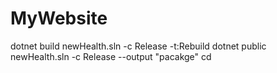 # MyWebsite
dotnet build newHealth.sln -c Release -t:Rebuild
dotnet public newHealth.sln -c Release --output "pacakge"
cd
